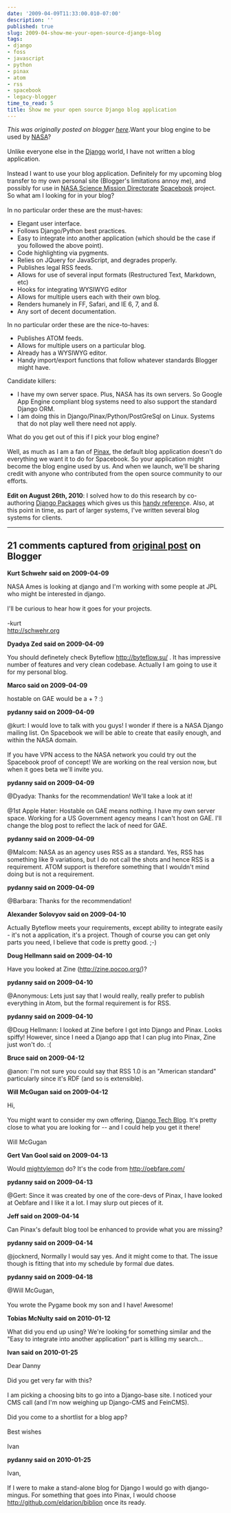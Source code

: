 ```yaml
---
date: '2009-04-09T11:33:00.010-07:00'
description: ''
published: true
slug: 2009-04-show-me-your-open-source-django-blog
tags:
- django
- foss
- javascript
- python
- pinax
- atom
- rss
- spacebook
- legacy-blogger
time_to_read: 5
title: Show me your open source Django blog application
---
```


*This was originally posted on blogger [here](https://pydanny.blogspot.com/2009/04/show-me-your-open-source-django-blog.html)*.Want your blog engine to be used by <a href="http://www.nasa.gov/">NASA</a>?<br /><br />Unlike everyone else in the <a href="http://djangoproject.com/">Django</a> world, I have not written a blog application.<br /><br />Instead I want to use your blog application. Definitely for my upcoming blog transfer to my own personal site (Blogger's limitations annoy me), and possibly for use in <a href="http://nasascience.nasa.gov/">NASA Science Mission Directorate</a> <a href="http://pydanny.blogspot.com/search/label/spacebook">Spacebook</a> project. So what am I looking for in your blog?<br /><br />In no particular order these are the must-haves:<br /><ul><li>Elegant user interface.<br /></li><li>Follows Django/Python best practices.</li><li>Easy to integrate into another application (which should be the case if you followed the above point).<br /></li><li>Code highlighting via pygments.</li><li>Relies on JQuery for JavaScript, and degrades properly.</li><li>Publishes legal RSS feeds.</li><li>Allows for use of several input formats (Restructured Text, Markdown, etc)<br /></li><li>Hooks for integrating WYSIWYG editor</li><li>Allows for multiple users each with their own blog.</li><li>Renders humanely in FF, Safari, and IE 6, 7, and 8.</li><li>Any sort of decent documentation. </li></ul>In no particular order these are the nice-to-haves:<br /><ul><li>Publishes ATOM feeds.</li><li>Allows for multiple users on a particular blog.</li><li>Already has a WYSIWYG editor.</li><li>Handy import/export functions that follow whatever standards Blogger might have.</li></ul>Candidate killers:<br /><ul><li>I have my own server space. Plus, NASA has its own servers. So Google App Engine compliant blog systems need to also support the standard Django ORM.</li><li>I am doing this in Django/Pinax/Python/PostGreSql on Linux. Systems that do not play well there need not apply.<br /></li></ul>What do you get out of this if I pick your blog engine?<br /><br />Well, as much as I am a fan of <a href="http://pinaxproject.com/">Pinax</a>, the default blog application doesn't do everything we want it to do for Spacebook. So your application might become the blog engine used by us. And when we launch, we'll be sharing credit with anyone who contributed from the open source community to our efforts.<br /><br /><b>Edit on August 26th, 2010</b>: I solved how to do this research by co-authoring <a href="http://djangopackages.com/">Django Packages</a> which gives us this <a href="http://www.djangopackages.com/grids/g/blogs/">handy referenc</a>e. Also, at this point in time, as part of larger systems, I've written several blog systems for clients.

---

## 21 comments captured from [original post](https://pydanny.blogspot.com/2009/04/show-me-your-open-source-django-blog.html) on Blogger

**Kurt Schwehr said on 2009-04-09**

NASA Ames is looking at django and I'm working with some people at JPL who might be interested in django.<br /><br />I'll be curious to hear how it goes for your projects.<br /><br />-kurt<br />http://schwehr.org

**Dyadya Zed said on 2009-04-09**

You should definetely check Byteflow http://byteflow.su/ . It has impressive number of features and very clean codebase. Actually I am going to use it for my personal blog.

**Marco said on 2009-04-09**

hostable on GAE would be a + ? :)

**pydanny said on 2009-04-09**

@kurt: I would love to talk with you guys! I wonder if there is a NASA Django mailing list. On Spacebook we will be able to create that easily enough, and within the NASA domain. <br /><br />If you have VPN access to the NASA network you could try out the Spacebook proof of concept! We are working on the real version now, but when it goes beta we'll invite you.

**pydanny said on 2009-04-09**

@Dyadya: Thanks for the recommendation! We'll take a look at it!<br /><br />@1st Apple Hater: Hostable on GAE means nothing. I have my own server space. Working for a US Government agency means I can't host on GAE. I'll change the blog post to reflect the lack of need for GAE.

**pydanny said on 2009-04-09**

@Malcom: NASA as an agency uses RSS as a standard. Yes, RSS has something like 9 variations, but I do not call the shots and hence RSS is a requirement. ATOM support is therefore something that I wouldn't mind doing but is not a requirement.

**pydanny said on 2009-04-09**

@Barbara: Thanks for the recommendation!

**Alexander Solovyov said on 2009-04-10**

Actually Byteflow meets your requirements, except ability to integrate easily - it's not a application, it's a project. Though of course you can get only parts you need, I believe that code is pretty good. ;-)

**Doug Hellmann said on 2009-04-10**

Have you looked at Zine (http://zine.pocoo.org/)?

**pydanny said on 2009-04-10**

@Anonymous: Lets just say that I would really, really prefer to publish everything in Atom, but the formal requirement is for RSS.

**pydanny said on 2009-04-10**

@Doug Hellmann: I looked at Zine before I got into Django and Pinax. Looks spiffy! However, since I need a Django app that I can plug into Pinax, Zine just won't do. :(

**Bruce said on 2009-04-12**

@anon: I'm not sure you could say that RSS 1.0 is an "American standard" particularly since it's RDF (and so is extensible).

**Will McGugan said on 2009-04-12**

Hi,<br /><br />You might want to consider my own offering, <a href="http://www.willmcgugan.com/tag/techblog/" rel="nofollow">Django Tech Blog</a>.  It's pretty close to what you are looking for -- and I could help you get it there!<br /><br />Will McGugan

**Gert Van Gool said on 2009-04-13**

Would <a href="http://github.com/mightylemon/mightylemon" rel="nofollow">mightylemon</a> do? It's the code from http://oebfare.com/

**pydanny said on 2009-04-13**

@Gert: Since it was created by one of the core-devs of Pinax, I have looked at Oebfare and I like it a lot. I may slurp out pieces of it.

**Jeff said on 2009-04-14**

Can Pinax's default blog tool be enhanced to provide what you are missing?

**pydanny said on 2009-04-14**

@jocknerd, Normally I would say yes. And it might come to that. The issue though is fitting that into my schedule by formal due dates.

**pydanny said on 2009-04-18**

@Will McGugan,<br /><br />You wrote the Pygame book my son and I have! Awesome!

**Tobias McNulty said on 2010-01-12**

What did you end up using?  We're looking for something similar and the &quot;Easy to integrate into another application&quot; part is killing my search...

**Ivan said on 2010-01-25**

Dear Danny<br /><br />Did you get very far with this?  <br /><br />I am picking a choosing bits to go into a Django-base site.  I noticed your CMS call (and I'm now weighing up Django-CMS and FeinCMS).<br /><br />Did you come to a shortlist for a blog app?<br /><br />Best wishes<br /><br />Ivan

**pydanny said on 2010-01-25**

Ivan, <br /><br />If I were to make a stand-alone blog for Django I would go with django-mingus. For something that goes into Pinax, I would choose http://github.com/eldarion/biblion once its ready.

